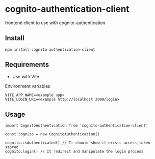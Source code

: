 # cognito-authentication-client
frontend client to use with cognito-authentication

## Install
```
npm install cognito-authentication-client
```

## Requirements
- Use with Vite

Environment variables
```
VITE_APP_NAME=<example_app>
VITE_LOGIN_URL=<example http://localhost:3000/login>
```

## Usage
```
import CognitoAuthentication from 'cognito-authentication-client'

const cognito = new CognitoAuthentication()

cognito.isAuthenticated() // It should show if exists access_token stored
cognito.login() // It redirect and manipulate the login process
